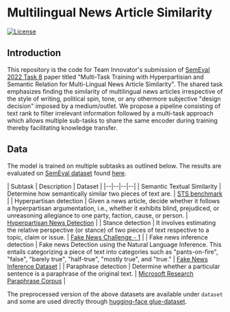 
# Multilingual News Article Similarity
[![License](https://img.shields.io/badge/License-Apache_2.0-blue.svg)](https://opensource.org/licenses/Apache-2.0)

## Introduction
This repository is the code for Team Innovator's submission of [SemEval 2022 Task 8](https://competitions.codalab.org/competitions/33835) paper titled "Multi-Task Training with Hyperpartisian and Semantic Relation for Multi-Lingual News Article Similarity". The shared task emphasizes finding the similarity of multilingual news articles irrespective of the style of writing, political spin, tone, or any othermore subjective "design decision" imposed by a medium/outlet. We propose a pipeline consisting of text rank to filter irrelevant information followed by a multi-task approach which allows multiple sub-tasks to share the same encoder during training thereby facilitating knowledge transfer. 

## Data
The model is trained on multiple subtasks as outlined below. The results are evaluated on [SemEval dataset](https://competitions.codalab.org/competitions/33835#learn_the_details-timetable) found [here](https://competitions.codalab.org/my/datasets/download/8379dc75-c824-4ea7-bf00-9d29cb644af5).

| Subtask | Description | Dataset |
|--|--|--|--|
| Semantic Textual Similarity  | Determine how semantically similar two pieces of text are. | [STS benchmark](https://huggingface.co/datasets/glue#stsb) |
| Hyperpartisan detection | Given a news article, decide whether it follows a hyperpartisan argumentation, i.e., whether it exhibits blind, prejudiced, or unreasoning allegiance to one party, faction, cause, or person. | [Hyperpartisan News Detection](https://pan.webis.de/data.html#pan-semeval-hyperpartisan-news-detection-19) |
| Stance detection | It involves estimating the relative perspective (or stance) of two pieces of text respective to a topic, claim or issue. | [Fake News Challenge - 1](https://github.com/FakeNewsChallenge/fnc-1) |
| Fake news inference detection | Fake news Detection using the Natural Language Inference. This entails categorizing a piece of text into categories such as "pants-on-fire", "false", "barely true", "half-true", "mostly true", and "true." | [Fake News Inference Dataset](https://ieee-dataport.org/open-access/fnid-fake-news-inference-dataset) |
| Paraphrase detection | Determine whether a particular sentence is a paraphrase of the original text. | [Microsoft Research Paraphrase Corpus](https://huggingface.co/datasets/glue#mrpc) |

The preprocessed version of the above datasets are available under `dataset` and some are used directly through [hugging-face glue-dataset](https://huggingface.co/datasets/glue). 
